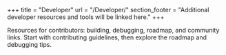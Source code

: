 +++
title = "Developer"
url = "/Developer/"
section_footer = "Additional developer resources and tools will be linked here."
+++

Resources for contributors: building, debugging, roadmap, and community links. Start with contributing guidelines, then explore the roadmap and debugging tips.
